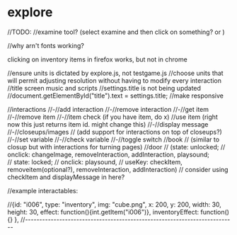 # explore


//TODO:
//examine tool? (select examine and then click on something? or )

//why arn't fonts working?

clicking on inventory items in firefox works, but not in chrome

//ensure units is dictated by explore.js, not testgame.js
//choose units that will permit adjusting resolution without having to modify every interaction
//title screen music and scripts
//settings.title is not being updated
//document.getElementById("title").text = settings.title;
//make responsive

//interactions
  //-//add interaction
  //-//remove interaction
  //-//get item
  //-//remove item
  //-//item check (if you have item, do x)
  //use item (right now this just returns item id.  might change this)
  //-//display message
  //-//closeups/images
  //    (add support for interactions on top of closeups?)
  //-//set variable
  //-//check variable
  //-//toggle switch
  //book
  //  (similar to closup but with interactions for turning pages) 
  //door 
  //  (state: unlocked; 
  //      onclick: changeImage, removeInteraction, addInteraction, playsound;   
  //    state: locked; 
  //      onclick: playsound, 
  //      useKey: checkItem, removeitem(optional?), removeInteraction, addInteraction)
  //  consider using checkItem and displayMessage in here?

//example interactables:

//{id: "i006", type: "inventory", img: "cube.png", x: 200, y: 200, width: 30, height: 30, effect: function(){int.getItem("i006")}, inventoryEffect: function(){} },
//--------------------------------------------------------------------------

